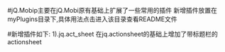 ﻿#jQ.Mobip主要在jQ.Mobi原有基础上扩展了一些常用的插件
新增插件放置在myPlugins目录下,具体用法点击进入该目录查看README文件

#新增插件如下:
1).jq.act_sheet 在jq.actionsheet的基础上增加了带标题栏的actionsheet
